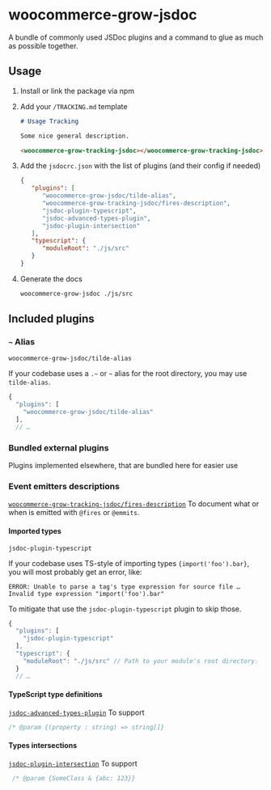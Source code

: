 # woocommerce-grow-jsdoc

A bundle of commonly used JSDoc plugins and a command to glue as much as possible together.

## Usage

1. Install or link the package via npm
2. Add your `/TRACKING.md` template

   ```md
   # Usage Tracking
   
   Some nice general description.
   
   <woocommerce-grow-tracking-jsdoc></woocommerce-grow-tracking-jsdoc>
   ```
3. Add the `jsdocrc.json` with the list of plugins (and their config if needed)
   ```json
   {
      "plugins": [
         "woocommerce-grow-jsdoc/tilde-alias",
         "woocommerce-grow-tracking-jsdoc/fires-description",
         "jsdoc-plugin-typescript",
         "jsdoc-advanced-types-plugin",
         "jsdoc-plugin-intersection"
      ],
      "typescript": {
         "moduleRoot": "./js/src"
      }
   }
   ```
4. Generate the docs
   ```sh
   woocommerce-grow-jsdoc ./js/src
   ```

## Included plugins

### `~` Alias
`woocommerce-grow-jsdoc/tilde-alias`

If your codebase uses a `.~` or `~` alias for the root directory, you may use `tilde-alias`.

```js
{
  "plugins": [
    "woocommerce-grow-jsdoc/tilde-alias"
  ],
  // …
```

### Bundled external plugins
Plugins implemented elsewhere, that are bundled here for easier use


### Event emitters descriptions
[`woocommerce-grow-tracking-jsdoc/fires-description`](https://github.com/woocommerce/grow/tree/add/jsdoc/packages/js/tracking-jsdoc#emitters)
To document what or when is emitted with `@fires` or `@emmits`.
#### Imported types
`jsdoc-plugin-typescript`

If your codebase uses TS-style of importing types `{import('foo').bar}`, you will most probably get an error, like:
```
ERROR: Unable to parse a tag's type expression for source file … Invalid type expression "import('foo').bar"
```

To mitigate that use the `jsdoc-plugin-typescript` plugin to skip those.
```js
{
  "plugins": [
    "jsdoc-plugin-typescript"
  ],
  "typescript": {
    "moduleRoot": "./js/src" // Path to your module's root directory.
  }
  // …
```

####  TypeScript type definitions
[`jsdoc-advanced-types-plugin`](https://github.com/tomalec/jsdoc-advanced-types-plugin#add/return-support)
To support 
```js
/* @param {(property : string) => string[]}
```

#### Types intersections
[`jsdoc-plugin-intersection`](https://www.npmjs.com/package/jsdoc-plugin-intersection)
To support
```js
 /* @param {SomeClass & {abc: 123}}
```